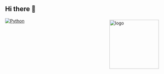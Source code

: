 ## Hi there 👋

<img src="https://github-readme-stats.vercel.app/api?username=lilbearx&show_icons=true" alt="logo" height="160" align="right" style="margin: 5px; margin-bottom: 20px;" />

[![Python](https://img.shields.io/badge/-Python-3776AB?style=flat-square&logo=python&logoColor=ffffff)](https://www.python.org/)


<!--
**lilbearx/lilbearx** is a ✨ _special_ ✨ repository because its `README.md` (this file) appears on your GitHub profile.

Here are some ideas to get you started:

- 🔭 I’m currently working on ...
- 🌱 I’m currently learning ...
- 👯 I’m looking to collaborate on ...
- 🤔 I’m looking for help with ...
- 💬 Ask me about ...
- 📫 How to reach me: ...
- 😄 Pronouns: ...
- ⚡ Fun fact: ...
-->
